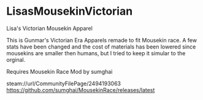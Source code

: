 # LisasMousekinVictorian
Lisa's Victorian Mousekin Apparel

This is Gunmar's Victorian Era Apparels remade to fit Mousekin race. A few stats have been changed and the cost of materials has been lowered since mousekins are smaller then humans, but I tried to keep it simular to the orginal.

Requires Mousekin Race Mod by sumghai

steam://url/CommunityFilePage/2494193063
https://github.com/sumghai/MousekinRace/releases/latest
